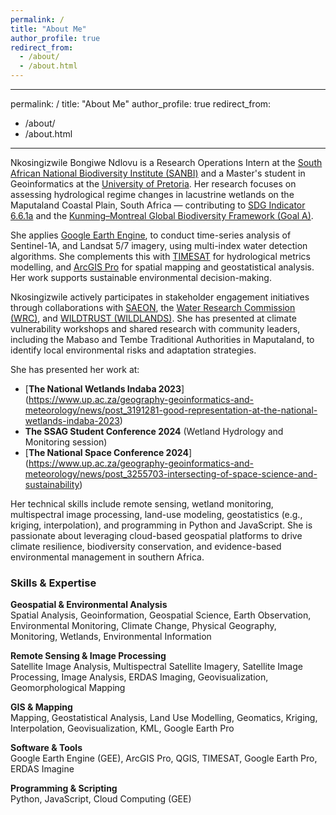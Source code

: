 ```yaml
---
permalink: /
title: "About Me"
author_profile: true
redirect_from: 
  - /about/
  - /about.html
---
```


---
permalink: /
title: "About Me"
author_profile: true
redirect_from: 
  - /about/
  - /about.html
---

Nkosingizwile Bongiwe Ndlovu is a Research Operations Intern at the [South African National Biodiversity Institute (SANBI)](https://www.sanbi.org) and a Master's student in Geoinformatics at the [University of Pretoria](https://www.up.ac.za/). Her research focuses on assessing hydrological regime changes in lacustrine wetlands on the Maputaland Coastal Plain, South Africa — contributing to [SDG Indicator 6.6.1a](https://sdgs.un.org/goals/goal6) and the [Kunming–Montreal Global Biodiversity Framework (Goal A)](https://www.cbd.int/gbf/).

She applies  [Google Earth Engine](https://earthengine.google.com/), to conduct time-series analysis of Sentinel-1A, and Landsat 5/7 imagery, using multi-index water detection algorithms. She complements this with [TIMESAT](https://web.nateko.lu.se/timesat/) for hydrological metrics modelling, and  [ArcGIS Pro](https://www.esri.com/en-us/arcgis/products/arcgis-pro/overview) for spatial mapping and geostatistical analysis. Her work supports sustainable environmental decision-making.

Nkosingizwile actively participates in stakeholder engagement initiatives through collaborations with [SAEON](https://www.saeon.ac.za/), the [Water Research Commission (WRC)](https://www.wrc.org.za/), and [WILDTRUST (WILDLANDS)](https://wildtrust.co.za/). She has presented at climate vulnerability workshops and shared research with community leaders, including the Mabaso and Tembe Traditional Authorities in Maputaland, to identify local environmental risks and adaptation strategies.

She has presented her work at:
- [**The National Wetlands Indaba 2023**] (https://www.up.ac.za/geography-geoinformatics-and-meteorology/news/post_3191281-good-representation-at-the-national-wetlands-indaba-2023)
- **The SSAG Student Conference 2024** (Wetland Hydrology and Monitoring session)
- [**The National Space Conference 2024**] (https://www.up.ac.za/geography-geoinformatics-and-meteorology/news/post_3255703-intersecting-of-space-science-and-sustainability)

Her technical skills include remote sensing, wetland monitoring, multispectral image processing, land-use modeling, geostatistics (e.g., kriging, interpolation), and programming in Python and JavaScript. She is passionate about leveraging cloud-based geospatial platforms to drive climate resilience, biodiversity conservation, and evidence-based environmental management in southern Africa.

### Skills & Expertise

**Geospatial & Environmental Analysis**  
Spatial Analysis, Geoinformation, Geospatial Science, Earth Observation, Environmental Monitoring, Climate Change, Physical Geography, Monitoring, Wetlands, Environmental Information

**Remote Sensing & Image Processing**  
Satellite Image Analysis, Multispectral Satellite Imagery, Satellite Image Processing, Image Analysis, ERDAS Imaging, Geovisualization, Geomorphological Mapping

**GIS & Mapping**  
Mapping, Geostatistical Analysis, Land Use Modelling, Geomatics, Kriging, Interpolation, Geovisualization, KML, Google Earth Pro

**Software & Tools**  
Google Earth Engine (GEE), ArcGIS Pro, QGIS, TIMESAT, Google Earth Pro, ERDAS Imagine

**Programming & Scripting**  
Python, JavaScript, Cloud Computing (GEE)



